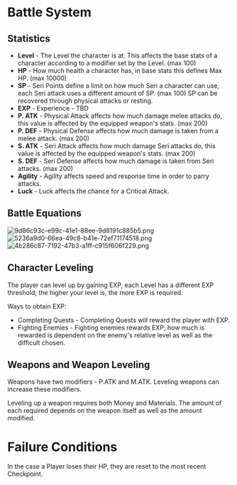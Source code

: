 # Battle System

## Statistics 
- **Level** - The Level the character is at. This affects the base stats of a character according to a modifier set by the Level. (max 100)
- **HP** - How much health a character has, in base stats this defines Max HP. (max 10000)
- **SP** - Seri Points define a limit on how much Seri a character can use, each Seri attack uses a different amount of SP. (max 100)
  SP can be recovered through physical attacks or resting.
- **EXP** - Experience - TBD
- **P. ATK** - Physical Attack affects how much damage melee attacks do, this value is affected by the equipped weapon's stats. (max 200)
- **P. DEF** - Physical Defense affects how much damage is taken from a melee attack. (max 200)
- **S. ATK** - Seri Attack affects how much damage Seri attacks do, this value is affected by the equipped weapon's stats. (max 200)
- **S. DEF** - Seri Defense affects how much damage is taken from Seri attacks. (max 200)
- **Agility** - Agility affects speed and response time in order to parry attacks.
- **Luck** - Luck affects the chance for a Critical Attack.

## Battle Equations
![9d86c93c-e99c-41e1-88ee-9d8191c885b5.png](9d86c93c-e99c-41e1-88ee-9d8191c885b5.png)
![5236a9d0-66ea-49c8-b41e-72ef71174518.png](5236a9d0-66ea-49c8-b41e-72ef71174518.png)
![4b286c87-7192-47b3-a1ff-c915f606f229.png](4b286c87-7192-47b3-a1ff-c915f606f229.png)

## Character Leveling
The player can level up by gaining EXP, each Level has a different EXP threshold; the higher your level is, the more EXP is required.

Ways to obtain EXP:
- Completing Quests - Completing Quests will reward the player with EXP.
- Fighting Enemies - Fighting enemies rewards EXP; how much is rewarded is dependent on the enemy's relative level as well as the difficult chosen.

## Weapons and Weapon Leveling
Weapons have two modifiers - P.ATK and M.ATK. Leveling weapons can increase these modifiers.

Leveling up a weapon requires both Money and Materials. The amount of each required depends on the weapon itself as well as the amount modified.

# Failure Conditions
In the case a Player loses their HP, they are reset to the most recent Checkpoint.
